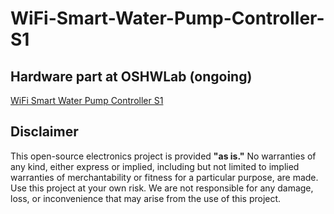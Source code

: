 # WiFi-Smart-Water-Pump-Controller-S1


## Hardware part at OSHWLab (ongoing)

[WiFi Smart Water Pump Controller S1](https://oshwlab.com/rrguardo83/automatic-water-pump-for-s1)

## Disclaimer

This open-source electronics project is provided **"as is."** No warranties of any kind, 
either express or implied, including but not limited to implied warranties of 
merchantability or fitness for a particular purpose, are made. Use this project at 
your own risk. We are not responsible for any damage, loss, or inconvenience that 
may arise from the use of this project.
